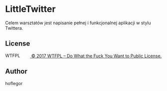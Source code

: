 # LittleTwitter

Celem warsztatów jest napisanie pełnej i funkcjonalnej aplikacji w stylu Twittera.

## License

<a href="http://www.wtfpl.net/"><img
       src="http://www.wtfpl.net/wp-content/uploads/2012/12/logo-220x1601.png"
       width="80" height="15" alt="WTFPL" /> © 2017 WTFPL – Do What the Fuck You Want to Public License.</a>
       
## Author

hoflegor
